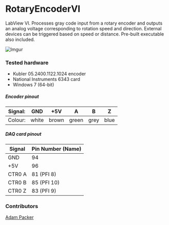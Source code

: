 # RotaryEncoderVI

LabView VI. Processes gray code input from a rotary encoder and outputs an analog voltage corresponding to rotation speed and direction. External devices can be triggered based on speed or distance.
Pre-built executable also included.

![Imgur](http://i.imgur.com/cnR4giW.png)

### Tested hardware
* Kubler 05.2400.1122.1024 encoder
* National Instruments 6343 card
* Windows 7 (64-bit)

##### Encoder pinout
Signal: | GND | +5V | A | B | Z
--- | --- | --- | --- | --- | ---
Colour: | white | brown | green | grey | blue
##### DAQ card pinout
Signal | Pin Number (Name) 
--- | ---
GND | 94
+5V | 96 
CTR0 A | 81 (PFI 8) 
CTR0 B | 85 (PFI 10) 
CTR0 Z | 83 (PFI 9) 

### Contributors
[Adam Packer](https://github.com/apacker83/PackIO)

